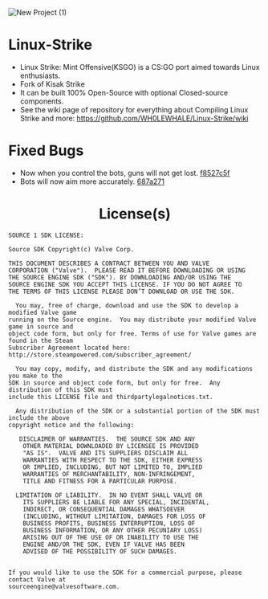 ![New Project (1)](https://github.com/WH0LEWHALE/Linux-Strike/assets/146978592/9a608248-31d7-458d-a0c7-a338a1e4c497)

<h1> Linux-Strike </h1>

* Linux Strike: Mint Offensive(KSGO) is a CS:GO port aimed towards Linux enthusiasts. 
* Fork of Kisak Strike
* It can be built 100% Open-Source with optional Closed-source components.
* See the wiki page of repository for everything about Compiling Linux Strike and more: https://github.com/WH0LEWHALE/Linux-Strike/wiki

 # Fixed Bugs

 - Now when you control the bots, guns will not get lost. [f8527c5f](https://github.com/WH0LEWHALE/Linux-Strike/commit/f8527c5fd815b3cba885fcf7371901ad82c29964)
 - Bots will now aim more accurately. [687a271](https://github.com/WH0LEWHALE/Linux-Strike/commit/687a27169abe41cd8d4d2e81003303eb341f48bd)

<h1 align="center"> License(s) </h1>

```
SOURCE 1 SDK LICENSE:

Source SDK Copyright(c) Valve Corp.  

THIS DOCUMENT DESCRIBES A CONTRACT BETWEEN YOU AND VALVE 
CORPORATION ("Valve").  PLEASE READ IT BEFORE DOWNLOADING OR USING 
THE SOURCE ENGINE SDK ("SDK"). BY DOWNLOADING AND/OR USING THE 
SOURCE ENGINE SDK YOU ACCEPT THIS LICENSE. IF YOU DO NOT AGREE TO 
THE TERMS OF THIS LICENSE PLEASE DON’T DOWNLOAD OR USE THE SDK.  

  You may, free of charge, download and use the SDK to develop a modified Valve game 
running on the Source engine.  You may distribute your modified Valve game in source and 
object code form, but only for free. Terms of use for Valve games are found in the Steam 
Subscriber Agreement located here: http://store.steampowered.com/subscriber_agreement/ 

  You may copy, modify, and distribute the SDK and any modifications you make to the 
SDK in source and object code form, but only for free.  Any distribution of this SDK must 
include this LICENSE file and thirdpartylegalnotices.txt.  
 
  Any distribution of the SDK or a substantial portion of the SDK must include the above 
copyright notice and the following: 

   DISCLAIMER OF WARRANTIES.  THE SOURCE SDK AND ANY 
    OTHER MATERIAL DOWNLOADED BY LICENSEE IS PROVIDED 
    "AS IS".  VALVE AND ITS SUPPLIERS DISCLAIM ALL 
    WARRANTIES WITH RESPECT TO THE SDK, EITHER EXPRESS 
    OR IMPLIED, INCLUDING, BUT NOT LIMITED TO, IMPLIED 
    WARRANTIES OF MERCHANTABILITY, NON-INFRINGEMENT, 
    TITLE AND FITNESS FOR A PARTICULAR PURPOSE.  

  LIMITATION OF LIABILITY.  IN NO EVENT SHALL VALVE OR 
    ITS SUPPLIERS BE LIABLE FOR ANY SPECIAL, INCIDENTAL, 
    INDIRECT, OR CONSEQUENTIAL DAMAGES WHATSOEVER 
    (INCLUDING, WITHOUT LIMITATION, DAMAGES FOR LOSS OF 
    BUSINESS PROFITS, BUSINESS INTERRUPTION, LOSS OF 
    BUSINESS INFORMATION, OR ANY OTHER PECUNIARY LOSS) 
    ARISING OUT OF THE USE OF OR INABILITY TO USE THE 
    ENGINE AND/OR THE SDK, EVEN IF VALVE HAS BEEN 
    ADVISED OF THE POSSIBILITY OF SUCH DAMAGES.  
 
       
If you would like to use the SDK for a commercial purpose, please contact Valve at 
sourceengine@valvesoftware.com.
```
